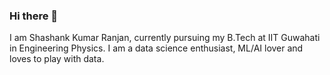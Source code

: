 ### Hi there 👋


I am Shashank Kumar Ranjan, currently pursuing my B.Tech at IIT Guwahati in Engineering Physics. I am a data science enthusiast, ML/AI lover and loves to play with data.



